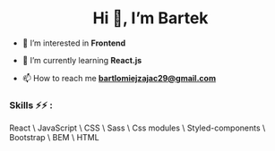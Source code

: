 <h1 align="center">Hi 👋, I’m Bartek</h1>

- 👀 I’m interested in **Frontend**
  
- 🌱 I’m currently learning **React.js** 

- 📫 How to reach me **bartlomiejzajac29@gmail.com**
  
 <h3>Skills ⚡⚡ :</h3> 
  React \
  JavaScript \ 
  CSS \
  Sass \
  Css modules \ 
  Styled-components \
  Bootstrap \
  BEM \
  HTML 
  
  

<!---
Bartek-Z/Bartek-Z is a ✨ special ✨ repository because its `README.md` (this file) appears on your GitHub profile.
You can click the Preview link to take a look at your changes.
--->
